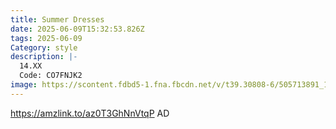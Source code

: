 ```yaml
---
title: Summer Dresses
date: 2025-06-09T15:32:53.826Z
tags: 2025-06-09
Category: style
description: |-
  14.XX
  Code: CO7FNJK2
image: https://scontent.fdbd5-1.fna.fbcdn.net/v/t39.30808-6/505713891_122163239162522111_8234663220849259190_n.jpg?_nc_cat=103&ccb=1-7&_nc_sid=127cfc&_nc_ohc=RsGJsEriSrQQ7kNvwELeUf1&_nc_oc=AdnvGfG_CWcO6B5R2Ml_9rKEEgbIzTofBVaSbjZzeqVF7-XjM_0XC6Q9BIS_qiuJPNEvxFD5w25ahBlTqBVuJ5w7&_nc_zt=23&_nc_ht=scontent.fdbd5-1.fna&_nc_gid=Jk2FzJlcwyyYjBdVDnsshA&oh=00_AfOJDrzvJ6EnpH44XUfE486AT1X_IPnJgcNCHfEfwMgH1g&oe=684CDC87
---
```

https://amzlink.to/az0T3GhNnVtqP   AD